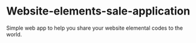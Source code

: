 # Website-elements-sale-application
Simple web app to help you share your website elemental codes to the world.
